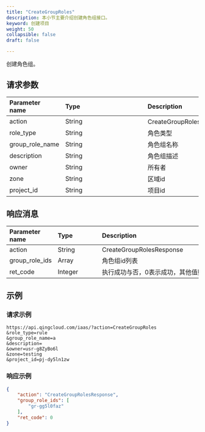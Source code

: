 ```yaml
---
title: "CreateGroupRoles"
description: 本小节主要介绍创建角色组接口。 
keyword: 创建项目
weight: 50
collapsible: false
draft: false

---
```


创建角色组。

## 请求参数

| <span style="display:inline-block;width:100px">Parameter name</span> | <span style="display:inline-block;width:200">Type</span> | <span style="display:inline-block;width:280px">Description</span> | <span style="display:inline-block;width:100px">Required</span> |
| :----------------------------------------------------------- | :------------------------------------------------------- | :----------------------------------------------------------- | :----------------------------------------------------------- |
| action                                                       | String                                                   | CreateGroupRoles（创建角色组）                               | true                                                         |
| role_type                                                    | String                                                   | 角色类型                                                     | true                                                         |
| group_role_name                                              | String                                                   | 角色组名称                                                   | false                                                        |
| description                                                  | String                                                   | 角色组描述                                                   | false                                                        |
| owner                                                        | String                                                   | 所有者                                                       | false                                                        |
| zone                                                         | String                                                   | 区域id                                                       | false                                                        |
| project_id                                                   | String                                                   | 项目id                                                       | true                                                         |

## 响应消息

| <span style="display:inline-block;width:100px">Parameter name</span> | <span style="display:inline-block;width:100px">Type</span> | <span style="display:inline-block;width:380px">Description</span> |
| :----------------------------------------------------------- | :--------------------------------------------------------- | :----------------------------------------------------------- |
| action                                                       | String                                                     | CreateGroupRolesResponse                                     |
| group_role_ids                                               | Array                                                      | 角色组id列表                                                 |
| ret_code                                                     | Integer                                                    | 执行成功与否，0表示成功，其他值则为错误代码                  |

## 示例 

### 请求示例

```url
https://api.qingcloud.com/iaas/?action=CreateGroupRoles
&role_type=rule
&group_role_name=a
&description=
&owner=usr-g8ZyBo6l
&zone=testing
&project_id=pj-dy5ln1zw
```

### 响应示例

```json
{
    "action": "CreateGroupRolesResponse",
    "group_role_ids": [
        "gr-gg5l0faz"
    ],
    "ret_code": 0
}
```